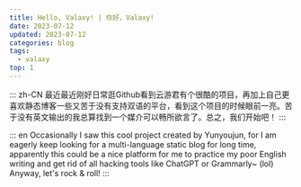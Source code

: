 ```yaml
---
title: Hello, Valaxy! | 你好，Valaxy!
date: 2023-07-12
updated: 2023-07-12
categories: blog
tags:
  - valaxy
top: 1
---
```


::: zh-CN
最近最近刚好日常逛Github看到云游君有个很酷的项目，再加上自己更喜欢静态博客一些又苦于没有支持双语的平台，看到这个项目的时候眼前一亮。苦于没有英文输出的我总算找到一个媒介可以畅所欲言了。总之，我们开始吧！ 
::: 


::: en
Occasionally I saw this cool project created by Yunyoujun, for I am eagerly keep looking for a multi-language static blog for long time, apparently this could be a nice platform for me to practice my poor English writing and get rid of all hacking tools like ChatGPT or Grammarly~ (lol) Anyway, let's rock & roll!
:::


